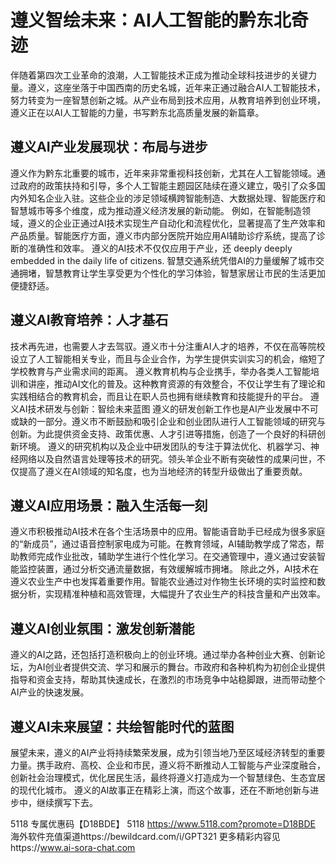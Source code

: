 # 遵义智绘未来：AI人工智能的黔东北奇迹

伴随着第四次工业革命的浪潮，人工智能技术正成为推动全球科技进步的关键力量。遵义，这座坐落于中国西南的历史名城，近年来正通过融合AI人工智能技术，努力转变为一座智慧创新之城。从产业布局到技术应用，从教育培养到创业环境，遵义正在以AI人工智能的力量，书写黔东北高质量发展的新篇章。

## 遵义AI产业发展现状：布局与进步

遵义作为黔东北重要的城市，近年来非常重视科技创新，尤其在人工智能领域。通过政府的政策扶持和引导，多个人工智能主题园区陆续在遵义建立，吸引了众多国内外知名企业入驻。这些企业的涉足领域横跨智能制造、大数据处理、智能医疗和智慧城市等多个维度，成为推动遵义经济发展的新动能。
例如，在智能制造领域，遵义的企业正通过AI技术实现生产自动化和流程优化，显著提高了生产效率和产品质量。智能医疗方面，遵义市内部分医院开始应用AI辅助诊疗系统，提高了诊断的准确性和效率。
遵义的AI技术不仅仅应用于产业，还 deeply deeply embedded in the daily life of citizens. 智慧交通系统凭借AI的力量缓解了城市交通拥堵，智慧教育让学生享受更为个性化的学习体验，智慧家居让市民的生活更加便捷舒适。

## 遵义AI教育培养：人才基石

技术再先进，也需要人才去驾驭。遵义市十分注重AI人才的培养，不仅在高等院校设立了人工智能相关专业，而且与企业合作，为学生提供实训实习的机会，缩短了学校教育与产业需求间的距离。
遵义教育机构与企业携手，举办各类人工智能培训和讲座，推动AI文化的普及。这种教育资源的有效整合，不仅让学生有了理论和实践相结合的教育机会，而且让在职人员也拥有继续教育和技能提升的平台。
遵义AI技术研发与创新：智绘未来蓝图
遵义的研发创新工作也是AI产业发展中不可或缺的一部分。遵义市不断鼓励和吸引企业和创业团队进行人工智能领域的研究与创新。为此提供资金支持、政策优惠、人才引进等措施，创造了一个良好的科研创新环境。
遵义的研究机构以及企业中研发团队的专注于算法优化、机器学习、神经网络以及自然语言处理等技术的研究。领头羊企业不断有突破性的成果问世，不仅提高了遵义在AI领域的知名度，也为当地经济的转型升级做出了重要贡献。

## 遵义AI应用场景：融入生活每一刻

遵义市积极推动AI技术在各个生活场景中的应用。智能语音助手已经成为很多家庭的“新成员”，通过语音控制家电成为可能。在教育领域，AI辅助教学成了常态，帮助教师完成作业批改，辅助学生进行个性化学习。在交通管理中，遵义通过安装智能监控装置，通过分析交通流量数据，有效缓解城市拥堵。
除此之外，AI技术在遵义农业生产中也发挥着重要作用。智能农业通过对作物生长环境的实时监控和数据分析，实现精准种植和高效管理，大幅提升了农业生产的科技含量和产出效率。

## 遵义AI创业氛围：激发创新潜能

遵义的AI之路，还包括打造积极向上的创业环境。通过举办各种创业大赛、创新论坛，为AI创业者提供交流、学习和展示的舞台。市政府和各种机构为初创企业提供指导和资金支持，帮助其快速成长，在激烈的市场竞争中站稳脚跟，进而带动整个AI产业的快速发展。

## 遵义AI未来展望：共绘智能时代的蓝图

展望未来，遵义的AI产业将持续繁荣发展，成为引领当地乃至区域经济转型的重要力量。携手政府、高校、企业和市民，遵义将不断推动人工智能与产业深度融合，创新社会治理模式，优化居民生活，最终将遵义打造成为一个智慧绿色、生态宜居的现代化城市。
遵义的AI故事正在精彩上演，而这个故事，还在不断地创新与进步中，继续撰写下去。

5118   专属优惠码【D18BDE】
5118 https://www.5118.com?promote=D18BDE
海外软件充值渠道https://bewildcard.com/i/GPT321
更多精彩内容见https://www.ai-sora-chat.com
